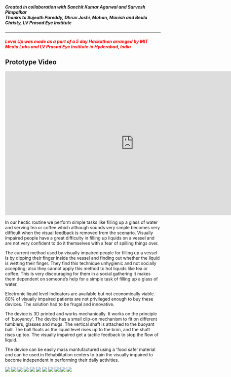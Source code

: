 <h5><i>Created in collaboration with Sanchit Kumar Agarwal and Sarvesh Pimpalkar<br>
Thanks to Sujeath Pareddy, Dhruv Joshi, Mohan, Manish and Beula Christy, LV Prasad Eye Institute</i></h5><hr><h5 style="color:red;">Level Up was made as a part of a 5 day Hackathon arranged by MIT Media Labs and LV Prasad Eye Institute in Hyderabad, India</h5>

<h2>Prototype Video</h2>
<iframe src="https://player.vimeo.com/video/134692853" width="832" height="468" frameborder="0" webkitallowfullscreen mozallowfullscreen allowfullscreen></iframe>

In our hectic routine we perform simple tasks like filling up a glass of water and serving tea or coffee which although sounds very simple becomes very difficult when the visual feedback is removed from the scenario. Visually impaired people have a great difficulty in filling up liquids on a vessel and are not very confident to do it themselves with a fear of spilling things over.

The current method used by visually impaired people for filling up a vessel is by dipping their finger inside the vessel and finding out whether the liquid is wetting their finger. They find this technique unhygienic and not socially accepting; also they cannot apply this method to hot liquids like tea or coffee. This is very discouraging for them in a social gathering it makes them dependent on someone’s help for a simple task of filling up a glass of water.

Electronic liquid level Indicators are available but not economically viable. 80% of visually impaired patients are not privileged enough to buy these devices. The solution had to be frugal and innovative.

The device is 3D printed and works mechanically. It works on the principle of 'buoyancy'. The device has a small clip-on mechanism to fit on different tumblers, glasses and mugs. The vertical shaft is attached to the buoyant ball. The ball floats as the liquid level rises up to the brim, and the shaft rises up too. The visually impaired get a tactile feedback to stop the flow of liquid.

The device can be easily mass mantufactured using a 'food safe' material and can be used in Rehabilitation centers to train the visually impaired to become independent in performing their daily activities.

<img src="https://github.com/shreeyashsalunke/LevelUp/blob/master/images/01-idea1.png">
<img src="https://github.com/shreeyashsalunke/LevelUp/blob/master/images/02-idea2.png">
<img src="https://github.com/shreeyashsalunke/LevelUp/blob/master/images/03-idea3.png">
<img src="https://github.com/shreeyashsalunke/LevelUp/blob/master/images/04-idea4.png">
<img src="https://github.com/shreeyashsalunke/LevelUp/blob/master/images/05-idea5.png">
<img src="https://github.com/shreeyashsalunke/LevelUp/blob/master/images/06-idea5.png">
<img src="https://github.com/shreeyashsalunke/LevelUp/blob/master/images/07-idea5.png">
<img src="https://github.com/shreeyashsalunke/LevelUp/blob/master/images/08-idea5.png">
<img src="https://github.com/shreeyashsalunke/LevelUp/blob/master/images/09-prototype1.JPG">
<img src="https://github.com/shreeyashsalunke/LevelUp/blob/master/images/10-prototype2.JPG">
<img src="https://github.com/shreeyashsalunke/LevelUp/blob/master/images/11-prototype3.JPG">
